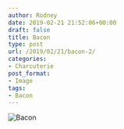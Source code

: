 ```yaml
---
author: Rodney
date: 2019-02-21 21:52:06+00:00
draft: false
title: Bacon
type: post
url: /2019/02/21/bacon-2/
categories:
- Charcuterie
post_format:
- Image
tags:
- Bacon
---
```

![Bacon](/img/2019/02/Screen-Shot-2019-02-21-at-4.49.18-PM-1024x312.png)
